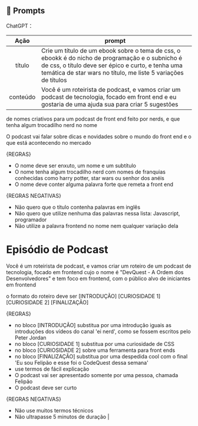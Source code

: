 ## 🧠 Prompts


ChatGPT：

|   Ação   | prompt                                                                                                                                                                                                                                                                         |
| :------: | ------------------------------------------------------------------------------------------------------------------------------------------------------------------------------------------------------------------------------------------------------------------------------ |
|  título  | Crie um título de um ebook sobre o tema de css, o ebookk é do nicho de programação e o subnicho é de css, o título deve ser épico e curto, e tenha uma temática de star wars no título, me liste 5 variações de títulos                                                        |
| conteúdo | Você é um roteirista de podcast, e vamos criar um podcast de tecnologia, focado em front end e eu gostaria de uma ajuda sua para criar 5 sugestões
de nomes criativos para um podcast de front end feito por nerds, e que tenha algum trocadilho nerd no nome

O podcast vai falar sobre dicas e novidades sobre o mundo do front end e o que está acontecendo no mercado

{REGRAS}

- O nome deve ser enxuto, um nome e um subtítulo
- O nome tenha algum trocadilho nerd com nomes de franquias conhecidas como harry potter, star wars ou senhor dos anéis
- O nome deve conter alguma palavra forte que remeta a front end

{REGRAS NEGATIVAS}

- Não quero que o título contenha palavras em inglês
- Não quero que utilize nenhuma das palavras nessa lista: Javascript, programador
- Não utilize a palavra frontend no nome nem qualquer variação dela

# Episódio de Podcast

Você é um roteirista de podcast, e vamos criar um  roteiro de um podcast de tecnologia, focado em frontend cujo o nome é "DevQuest - A Ordem dos Desenvolvedores" e tem foco em frontend,  com o público alvo de iniciantes em frontend

o formato do roteiro deve ser
[INTRODUÇÃO]
[CURIOSIDADE 1]
[CURIOSIDADE 2]
[FINALIZAÇÃO]

{REGRAS}

- no bloco [INTRODUÇÃO] substitua por uma introdução iguais as introduções dos vídeos do canal 'ei nerd', como se fossem escritos pelo Peter Jordan
- no bloco [CURIOSIDADE 1] substitua por uma curiosidade de CSS
- no bloco [CURIOSIDADE 2] sobre uma ferramenta para front ends
- no bloco [FINALIZAÇÃO] substitua por uma despedida cool com o final 'Eu sou Felipão e esse foi o CodeQuest dessa semana'
- use termos de fácil explicação
- O podcast vai ser apresentado somente por uma pessoa, chamada Felipão
- O podcast deve ser curto

{REGRAS NEGATIVAS}

- Não use muitos termos técnicos
- Não ultrapasse 5 minutos de duração |

